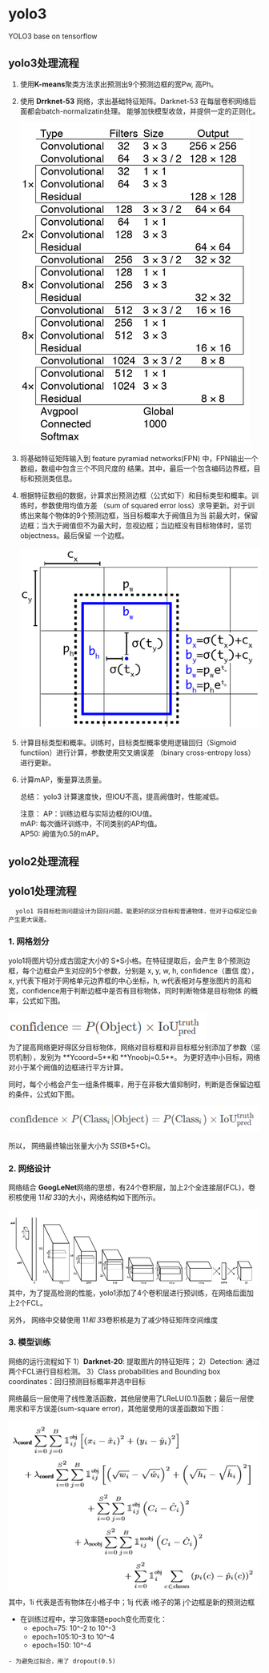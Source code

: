 # yolo3
   YOLO3 base on tensorflow
## yolo3处理流程
1. 使用**K-means**聚类方法求出预测出9个预测边框的宽Pw, 高Ph。
2. 使用 **Drrknet-53** 网络，求出基础特征矩阵。Darknet-53 在每层卷积网络后面都会batch-normalizatin处理。
   能够加快模型收敛，并提供一定的正则化。
   <div>
      <img src="https://github.com/ch135/yolo3/blob/master/formule/network3.png"/>
   </div>
3. 将基础特征矩阵输入到 feature pyramiad networks(FPN) 中，FPN输出一个数组，数组中包含三个不同尺度的
   结果。其中，最后一个包含编码边界框，目标和预测类信息。
4. 根据特征数组的数据，计算求出预测边框（公式如下）和目标类型和概率。训练时，参数使用均值方差
   （sum of squared error loss）求导更新。对于训练出来每个物体的9个预测边框，当目标概率大于阙值且为当
   前最大时，保留边框；当大于阙值但不为最大时，忽视边框；当边框没有目标物体时，惩罚objectness。最后保留
   一个边框。
   <div>
      <img src="https://github.com/ch135/yolo3/blob/master/formule/border.png"/>
   </div>
5. 计算目标类型和概率。训练时，目标类型概率使用逻辑回归（Sigmoid functiion）进行计算，参数使用交叉熵误差
   （binary cross-entropy loss）进行更新。
6. 计算mAP，衡量算法质量。

   总结：
      yolo3 计算速度快，但IOU不高，提高阙值时，性能减低。

   注意：
      AP：训练边框与实际边框的IOU值。<br/>
      mAP: 每次循环训练中，不同类别的AP均值。<br/>
      AP50: 阙值为0.5的mAP。
   
## yolo2处理流程

## yolo1处理流程
      yolo1 将目标检测问题设计为回归问题。能更好的区分目标和普通物体，但对于边框定位会产生更大误差。
   
### 1. 网格划分
   yolo1将图片切分成古固定大小的 S*S小格。在特征提取后，会产生 B个预测边框，每个边框会产生对应的5个参数，分别是 x, y, w, h, confidence（置信      度），x, y代表下相对于网格单元边界框的中心坐标，h, w代表相对与整张图片的高和宽，confidence用于判断边框中是否有目标物体，同时判断物体是目标物体    的概率，公式如下图。
   <div>
      <img src="https://github.com/ch135/yolo3/blob/master/formule/formule2_1.png"/>
   </div>
   为了提高网络更好得区分目标物体，网络对目标框和非目标框分别添加了参数（惩罚机制），发别为 **Ycoord=5**和 **Ynoobj=0.5**。
   为更好选中小目标，网络对小于某个阙值的边框进行平方计算。
   
   同时，每个小格会产生一组条件概率，用于在非极大值抑制时，判断是否保留边框的条件，公式如下图。
   <div>
      <img src="https://github.com/ch135/yolo3/blob/master/formule/formule2_2.png"/>
   </div>
   
   
   所以， 网络最终输出张量大小为 S*S*(B*5+C)。
 
### 2. 网络设计
   网络结合 **GoogLeNet**网络的思想，有24个卷积层，加上2个全连接层(FCL)，卷积核使用 1*1和 3*3的大小，网络结构如下图所示。
   <div>
      <img src="https://github.com/ch135/yolo3/blob/master/formule/network2.png"/>
   </div>
   其中，为了提高检测的性能，yolo1添加了4个卷积层进行预训练，在网络后面加上2个FCL。
   
   另外， 网络中交替使用 1*1和 3*3卷积核是为了减少特征矩阵空间维度

### 3. 模型训练
   网络的运行流程如下
   1）**Darknet-20**: 提取图片的特征矩阵；
   2）Detection: 通过两个FCL进行目标检测。
   3）Class probabilities and Bounding box coordinates：回归预测目标概率并选中目标
   
   网络最后一层使用了线性激活函数，其他层使用了LReLU(0.1)函数；最后一层使用求和平方误差(sum-square error)，其他层使用的误差函数如下图：
   <div>
      <img src="https://github.com/ch135/yolo3/blob/master/formule/loss2.png"/>
   </div>
   其中，1i 代表是否有物体在小格子中；1ij 代表 i格子的第 j个边框是新的预测边框
   
   - 在训练过程中，学习效率随epoch变化而变化：<br/>
      - epoch=75: 10^-2 to 10^-3
      - epoch=105:10-3 to 10^-4
      - epoch=150: 10^-4
    
    - 为避免过拟合，用了 dropout(0.5)
   
   
   
   
   

